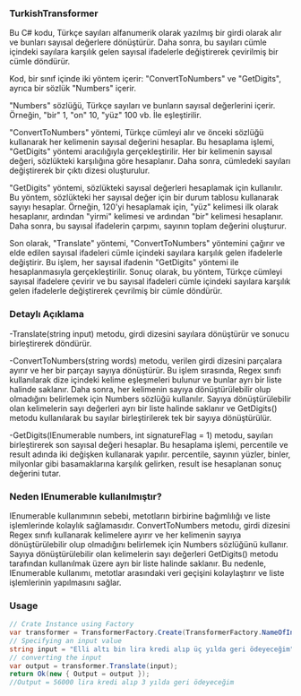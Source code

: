 ### TurkishTransformer

Bu C# kodu, Türkçe sayıları alfanumerik olarak yazılmış bir girdi olarak alır ve bunları sayısal değerlere dönüştürür. Daha sonra, bu sayıları cümle içindeki sayılara karşılık gelen sayısal ifadelerle değiştirerek çevirilmiş bir cümle döndürür.

Kod, bir sınıf içinde iki yöntem içerir: "ConvertToNumbers" ve "GetDigits", ayrıca bir sözlük "Numbers" içerir.

"Numbers" sözlüğü, Türkçe sayıları ve bunların sayısal değerlerini içerir. Örneğin, "bir" 1, "on" 10, "yüz" 100 vb. İle eşleştirilir.

"ConvertToNumbers" yöntemi, Türkçe cümleyi alır ve önceki sözlüğü kullanarak her kelimenin sayısal değerini hesaplar. Bu hesaplama işlemi, "GetDigits" yöntemi aracılığıyla gerçekleştirilir. Her bir kelimenin sayısal değeri, sözlükteki karşılığına göre hesaplanır. Daha sonra, cümledeki sayıları değiştirerek bir çıktı dizesi oluşturulur.

"GetDigits" yöntemi, sözlükteki sayısal değerleri hesaplamak için kullanılır. Bu yöntem, sözlükteki her sayısal değer için bir durum tablosu kullanarak sayıyı hesaplar. Örneğin, 120'yi hesaplamak için, "yüz" kelimesi ilk olarak hesaplanır, ardından "yirmi" kelimesi ve ardından "bir" kelimesi hesaplanır. Daha sonra, bu sayısal ifadelerin çarpımı, sayının toplam değerini oluşturur.

Son olarak, "Translate" yöntemi, "ConvertToNumbers" yöntemini çağırır ve elde edilen sayısal ifadeleri cümle içindeki sayılara karşılık gelen ifadelerle değiştirir. Bu işlem, her sayısal ifadenin "GetDigits" yöntemi ile hesaplanmasıyla gerçekleştirilir. Sonuç olarak, bu yöntem, Türkçe cümleyi sayısal ifadelere çevirir ve bu sayısal ifadeleri cümle içindeki sayılara karşılık gelen ifadelerle değiştirerek çevrilmiş bir cümle döndürür.


### Detaylı Açıklama
-Translate(string input) metodu, girdi dizesini sayılara dönüştürür ve sonucu birleştirerek döndürür.

-ConvertToNumbers(string words) metodu, verilen girdi dizesini parçalara ayırır ve her bir parçayı sayıya dönüştürür. Bu işlem sırasında, Regex sınıfı kullanılarak dize içindeki kelime eşleşmeleri bulunur ve bunlar ayrı bir liste halinde saklanır. Daha sonra, her kelimenin sayıya dönüştürülebilir olup olmadığını belirlemek için Numbers sözlüğü kullanılır. Sayıya dönüştürülebilir olan kelimelerin sayı değerleri ayrı bir liste halinde saklanır ve GetDigits() metodu kullanılarak bu sayılar birleştirilerek tek bir sayıya dönüştürülür.

-GetDigits(IEnumerable<long> numbers, int signatureFlag = 1) metodu, sayıları birleştirerek son sayısal değeri hesaplar. Bu hesaplama işlemi, percentile ve result adında iki değişken kullanarak yapılır. percentile, sayının yüzler, binler, milyonlar gibi basamaklarına karşılık gelirken, result ise hesaplanan sonuç değerini tutar.

### Neden IEnumerable kullanılmıştır?
IEnumerable kullanımının sebebi, metotların birbirine bağımlılığı ve liste işlemlerinde kolaylık sağlamasıdır. ConvertToNumbers metodu, girdi dizesini Regex sınıfı kullanarak kelimelere ayırır ve her kelimenin sayıya dönüştürülebilir olup olmadığını belirlemek için Numbers sözlüğünü kullanır. Sayıya dönüştürülebilir olan kelimelerin sayı değerleri GetDigits() metodu tarafından kullanılmak üzere ayrı bir liste halinde saklanır. Bu nedenle, IEnumerable kullanımı, metotlar arasındaki veri geçişini kolaylaştırır ve liste işlemlerinin yapılmasını sağlar.

### Usage

``` csharp
// Crate Instance using Factory 
var transformer = TransformerFactory.Create(TransformerFactory.NameOfInstance.TurkishTransformer) as TurkishTransformer;
// Specifying an input value
string input = "Elli altı bin lira kredi alıp üç yılda geri ödeyeceğim"          
// converting the input 
var output = transformer.Translate(input);
return Ok(new { Output = output });
//Output = 56000 lira kredi alıp 3 yılda geri ödeyeceğim 
```
